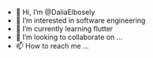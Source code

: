 - 👋 Hi, I’m @DaliaElbosely
- 👀 I’m interested in software engineering
- 🌱 I’m currently learning flutter
- 💞️ I’m looking to collaborate on ...
- 📫 How to reach me ...

<!---
DaliaElbosely/DaliaElbosely is a ✨ special ✨ repository because its `README.md` (this file) appears on your GitHub profile.
You can click the Preview link to take a look at your changes.
--->
